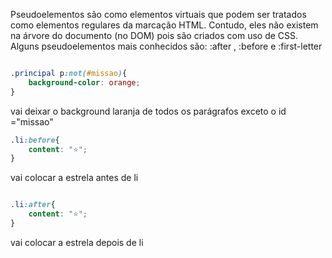 

<p> Pseudoelementos são como elementos virtuais que podem ser tratados como elementos regulares da marcação HTML. Contudo, eles não existem na árvore do documento (no DOM) pois são criados com uso de CSS. Alguns pseudoelementos mais conhecidos são: :after , :before e :first-letter </p>


```css

.principal p:not(#missao){
    background-color: orange;
}

```

vai deixar o background laranja de todos os parágrafos exceto o id ="missao"

```css
.li:before{
    content: "⭐";
}

```

vai colocar a estrela antes de li

```css

.li:after{
    content: "⭐";
}

```
vai colocar a estrela depois de li
